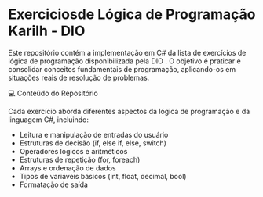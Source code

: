 # **Exerciciosde Lógica de Programação Karilh - DIO**

Este repositório contém a implementação em C# da lista de exercícios de lógica de programação disponibilizada pela DIO
. O objetivo é praticar e consolidar conceitos fundamentais de programação, aplicando-os em situações reais de resolução de problemas.

💻 Conteúdo do Repositório

Cada exercício aborda diferentes aspectos da lógica de programação e da linguagem C#, incluindo:

* Leitura e manipulação de entradas do usuário
* Estruturas de decisão (if, else if, else, switch)
* Operadores lógicos e aritméticos
* Estruturas de repetição (for, foreach)
* Arrays e ordenação de dados
* Tipos de variáveis básicos (int, float, decimal, bool)
* Formatação de saída
